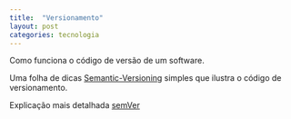 ```yaml
---
title:  "Versionamento"
layout: post
categories: tecnologia 
---
```


Como funciona o código de versão de um software. 


Uma folha de dicas [Semantic-Versioning] simples que ilustra o código de versionamento.

Explicação mais detalhada [semVer]

[Semantic-Versioning]: https://bytearcher.com/goodies/semantic-versioning-cheatsheet/
[semVer]: https://semver.org/lang/pt-BR/ 